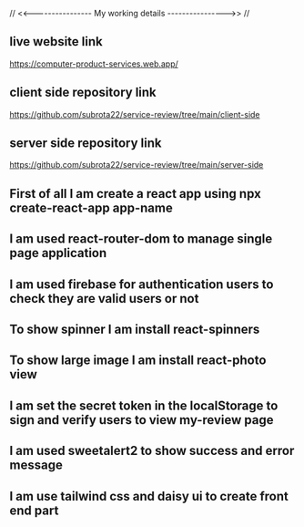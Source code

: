 

// <<----------------  My working details ---------------->> //

## live website link
https://computer-product-services.web.app/

## client side repository link

https://github.com/subrota22/service-review/tree/main/client-side

## server side repository link

https://github.com/subrota22/service-review/tree/main/server-side

## First of all I am create a react app using npx create-react-app app-name
## I am used react-router-dom to manage single page application 
## I am used firebase for authentication users to check they are valid users or not
## To show spinner I am install react-spinners 
## To show large image I am install react-photo view 
## I am set the secret token in the localStorage to sign and verify users to view my-review page
## I am used sweetalert2 to show success and error message 
## I am use tailwind css and daisy ui to create front end part 



